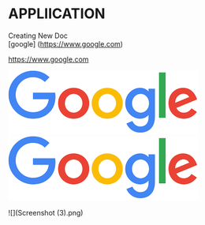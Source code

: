 # APPLIICATION
Creating New Doc  
[google] (https://www.google.com)  

<https://www.google.com>

![google](download.png)
![google](download.png)


![](Screenshot (3).png)









